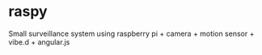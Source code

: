 # raspy
Small surveillance system using raspberry pi + camera + motion sensor + vibe.d + angular.js

